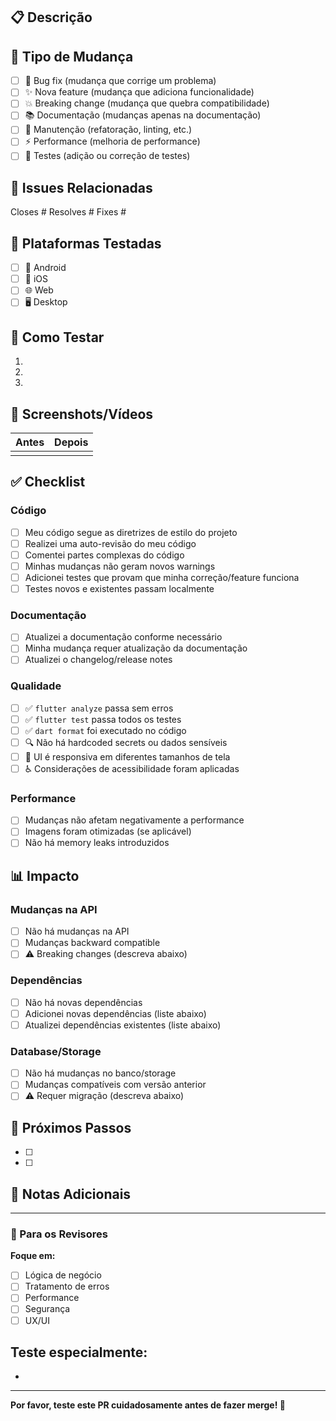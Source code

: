 ## 📋 Descrição

<!-- Descreva de forma clara o que este PR faz -->

## 🎯 Tipo de Mudança

<!-- Marque com [x] o tipo de mudança -->

- [ ] 🐛 Bug fix (mudança que corrige um problema)
- [ ] ✨ Nova feature (mudança que adiciona funcionalidade)
- [ ] 💥 Breaking change (mudança que quebra compatibilidade)
- [ ] 📚 Documentação (mudanças apenas na documentação)
- [ ] 🔧 Manutenção (refatoração, linting, etc.)
- [ ] ⚡ Performance (melhoria de performance)
- [ ] 🧪 Testes (adição ou correção de testes)

## 🔗 Issues Relacionadas

<!-- Link para issues que este PR resolve -->
Closes #
Resolves #
Fixes #

## 📱 Plataformas Testadas

<!-- Marque as plataformas onde você testou -->

- [ ] 🤖 Android
- [ ] 🍎 iOS
- [ ] 🌐 Web
- [ ] 🖥️ Desktop

## 🧪 Como Testar

<!-- Descreva os passos para testar suas mudanças -->

1. 
2. 
3. 

## 📸 Screenshots/Vídeos

<!-- Se aplicável, adicione screenshots ou vídeos das mudanças -->

| Antes | Depois |
|-------|--------|
| <!-- Screenshot antes --> | <!-- Screenshot depois --> |

## ✅ Checklist

<!-- Marque todos os itens que se aplicam -->

### Código
- [ ] Meu código segue as diretrizes de estilo do projeto
- [ ] Realizei uma auto-revisão do meu código
- [ ] Comentei partes complexas do código
- [ ] Minhas mudanças não geram novos warnings
- [ ] Adicionei testes que provam que minha correção/feature funciona
- [ ] Testes novos e existentes passam localmente

### Documentação
- [ ] Atualizei a documentação conforme necessário
- [ ] Minha mudança requer atualização da documentação
- [ ] Atualizei o changelog/release notes

### Qualidade
- [ ] ✅ `flutter analyze` passa sem erros
- [ ] ✅ `flutter test` passa todos os testes
- [ ] ✅ `dart format` foi executado no código
- [ ] 🔍 Não há hardcoded secrets ou dados sensíveis
- [ ] 📱 UI é responsiva em diferentes tamanhos de tela
- [ ] ♿ Considerações de acessibilidade foram aplicadas

### Performance
- [ ] Mudanças não afetam negativamente a performance
- [ ] Imagens foram otimizadas (se aplicável)
- [ ] Não há memory leaks introduzidos

## 📊 Impacto

<!-- Descreva o impacto de suas mudanças -->

### Mudanças na API
- [ ] Não há mudanças na API
- [ ] Mudanças backward compatible
- [ ] ⚠️ Breaking changes (descreva abaixo)

### Dependências
- [ ] Não há novas dependências
- [ ] Adicionei novas dependências (liste abaixo)
- [ ] Atualizei dependências existentes (liste abaixo)

### Database/Storage
- [ ] Não há mudanças no banco/storage
- [ ] Mudanças compatíveis com versão anterior
- [ ] ⚠️ Requer migração (descreva abaixo)

## 🔮 Próximos Passos

<!-- Se aplicável, descreva trabalhos futuros relacionados -->

- [ ] 
- [ ] 

## 📝 Notas Adicionais

<!-- Qualquer informação adicional que os revisores devem saber -->

---

### 🤝 Para os Revisores

<!-- Instruções específicas para revisão -->

**Foque em:**
- [ ] Lógica de negócio
- [ ] Tratamento de erros
- [ ] Performance
- [ ] Segurança
- [ ] UX/UI

**Teste especialmente:**
- 
- 

---

**Por favor, teste este PR cuidadosamente antes de fazer merge! 🙏**